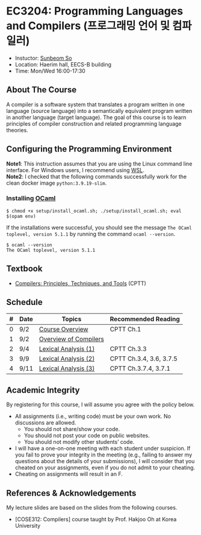 # EC3204: Programming Languages and Compilers (프로그래밍 언어 및 컴파일러)
* Instuctor: [Sunbeom So](https://gist-pal.github.io)
* Location: Haerim hall, EECS-B building
* Time: Mon/Wed 16:00-17:30

## About The Course
A compiler is a software system that translates a program written in one language (source language) into a semantically equivalent program written in another language (target language).
The goal of this course is to learn principles of compiler construction and related programming language theories.

## Configuring the Programming Environment
**Note1**: This instruction assumes that you are using the Linux command line interface. For Windows users, I recommend using [WSL](https://learn.microsoft.com/en-us/windows/wsl/install). <br>
**Note2**: I checked that the following commands successfully work for the clean docker image ``python:3.9.19-slim``.

### Installing [OCaml](https://ocaml.org/install)
```
$ chmod +x setup/install_ocaml.sh; ./setup/install_ocaml.sh; eval $(opam env)
```

If the installations were successful,
you should see the message ``The OCaml toplevel, version 5.1.1``
by running the command ``ocaml --version``.
```
$ ocaml --version
The OCaml toplevel, version 5.1.1
```

## Textbook
* [Compilers: Principles, Techniques, and Tools](https://www.amazon.com/Compilers-Principles-Techniques-Tools-2nd/dp/0321486811) (CPTT)

## Schedule
|#|Date|Topics|Recommended Reading|
|-|-|------|------|
|0|9/2|[Course Overview](slides/lec0.pdf)|CPTT Ch.1|
|1|9/2|[Overview of Compilers](slides/lec1.pdf)||
|2|9/4|[Lexical Analysis (1)](slides/lec2.pdf)|CPTT Ch.3.3|
|3|9/9|[Lexical Analysis (2)](slides/lec3.pdf)|CPTT Ch.3.4, 3.6, 3.7.5|
|4|9/11|[Lexical Analysis (3)](slides/lec4.pdf)|CPTT Ch.3.7.4, 3.7.1|

## Academic Integrity
By registering for this course, I will assume you agree with the policy below.
* All assignments (i.e., writing code) must be your own work. No discussions are allowed.
  * You should not share/show your code.
  * You should not post your code on public websites.
  * You should not modify other students’ code.
* I will have a one-on-one meeting with each student under suspicion. If you fail to prove your integrity in the meeting (e.g., failing to answer my questions about the details of your submissions), I will consider that you cheated on your assignments, even if you do not admit to your cheating.
* Cheating on assignments will result in an F.

## References & Acknowledgements
My lecture slides are based on the slides from the following courses.

* [COSE312: Compilers] course taught by Prof. Hakjoo Oh at Korea University
